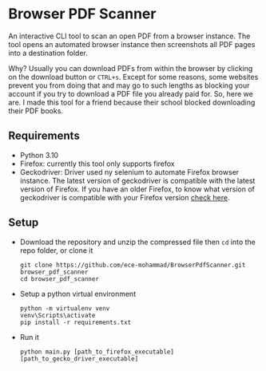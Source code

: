 # Browser PDF Scanner

An interactive CLI tool to scan an open PDF from a browser instance. The tool opens an automated browser instance then screenshots all PDF pages into a destination folder. 

Why? Usually you can download PDFs from within the browser by clicking on the download button or `CTRL+s`. Except for some reasons, some websites prevent you from doing that and may go to such lengths as blocking your account if you try to download a PDF file you already paid for. So, here we are. I made this tool for a friend because their school blocked downloading their PDF books.


## Requirements

- Python 3.10
- Firefox: currently this tool only supports firefox 
- Geckodriver: Driver used ny selenium to automate Firefox browser instance. The latest version of geckodriver is compatible with the latest version of Firefox. If you have an older Firefox, to know what version of geckodriver is compatible with your Firefox version [check here](https://firefox-source-docs.mozilla.org/testing/geckodriver/Support.html). 


## Setup

- Download the repository and unzip the compressed file then `cd` into the repo folder, or clone it
    
    ```shell
    git clone https://github.com/ece-mohammad/BrowserPdfScanner.git browser_pdf_scanner
    cd browser_pdf_scanner    
    ```
  
- Setup a python virtual environment

    ```shell
    python -m virtualenv venv
    venv\Scripts\activate
    pip install -r requirements.txt
    ```

- Run it

    ```shell
    python main.py [path_to_firefox_executable] [path_to_gecko_driver_executable]
    ```
